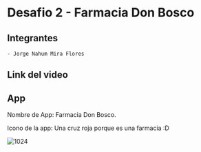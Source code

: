 # Desafio 2 - Farmacia Don Bosco

  ## Integrantes
  
    - Jorge Nahum Mira Flores 
  
  ## Link del video


  
  ## App
  
  Nombre de App: Farmacia Don Bosco.
  
  Icono de la app:
  Una cruz roja porque es una farmacia :D



![1024](https://github.com/user-attachments/assets/5cdbb852-ea85-462c-91da-0ef8935de7fa)

